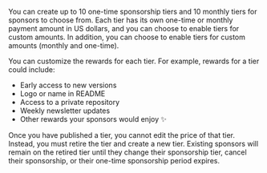 You can create up to 10 one-time sponsorship tiers and 10  monthly tiers for sponsors to choose from. Each tier has its own one-time or monthly payment amount in US dollars, and you can choose to enable tiers for custom amounts. In addition, you can choose to enable tiers for custom amounts (monthly and one-time).

You can customize the rewards for each tier. For example, rewards for a tier could include:
- Early access to new versions
- Logo or name in README
- Access to a private repository
- Weekly newsletter updates
- Other rewards your sponsors would enjoy ✨

Once you have published a tier, you cannot edit the price of that tier. Instead, you must retire the tier and create a new tier. Existing sponsors will remain on the retired tier until they change their sponsorship tier, cancel their sponsorship, or their one-time sponsorship period expires.
